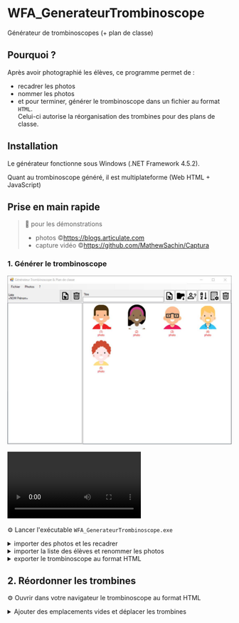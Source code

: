 # WFA_GenerateurTrombinoscope
Générateur de trombinoscopes (+ plan de classe)

## Pourquoi ?
Après avoir photographié les élèves, ce programme permet de :
- recadrer les photos
- nommer les photos
- et pour terminer, générer le trombinoscope dans un fichier au format `HTML`.  
  Celui-ci autorise la réorganisation des trombines pour des plans de classe.

## Installation
Le générateur fonctionne sous Windows (.NET Framework 4.5.2).

Quant au trombinoscope généré, il est multiplateforme (Web HTML + JavaScript)

## Prise en main rapide

> 🙏 pour les démonstrations
> - photos ©<a href="https://blogs.articulate.com/les-essentiels-du-elearning/lot-de-personnages-flat-design-gratuit/">https://blogs.articulate.com</a></li>
> - capture vidéo ©<a href="https://github.com/MathewSachin/Captura">https://github.com/MathewSachin/Captura</a></li>

### 1. Générer le trombinoscope

![Demo Vidéo 1](https://github.com/PCo74/WFA_GenerateurTrombinoscope/blob/master/demo-videos/1_ecran-final.jpg)

![Démo1](https://github.com/PCo74/WFA_GenerateurTrombinoscope/blob/master/demo-videos/1_import-photos-et-recadrage.mp4)


<p>⚙ Lancer l'exécutable <code>WFA_GenerateurTrombinoscope.exe</code></p>
<details>
<summary>importer des photos et les recadrer</summary>
[![Demo CountPages alpha](https://github.com/PCo74/WFA_GenerateurTrombinoscope/blob/master/demo-videos/1_ecran-final.jpg)](https://github.com/PCo74/WFA_GenerateurTrombinoscope/blob/master/demo-videos/1_import-photos-et-recadrage.mp4)

demo-videos/1_import-photos-et-recadrage.mp4

<p> <video poster="demo-videos/1_ecran-final.jpg" alt="cliquer pour lancer la vidéo"
  controls="controls" src="demo-videos/1_import-photos-et-recadrage.mp4"></video>
</p>
</details>
<details>
<summary>importer la liste des élèves et renommer les photos</summary>
<p> <video poster="demo-videos/2_ecran-final.jpg" alt="cliquer pour lancer la vidéo"
  controls="controls" src="demo-videos/2_import-liste-et-nommage.mp4"></video>
</p>
</details>
<details>
<summary>exporter le trombinoscope au format HTML</summary>
<p> <video poster="demo-videos/3_ecran-final.jpg" alt="cliquer pour lancer la vidéo"
  controls="controls" src="demo-videos/3_export-trombi-html.mp4"></video>
</p>
</details>
<h2>2. Réordonner les trombines</h2>
<p>⚙ Ouvrir dans votre navigateur le trombinoscope au format HTML</p>
<details>
<summary>Ajouter des emplacements vides et déplacer les trombines</summary>
<p> <video poster="demo-videos/4_ecran-final.jpg" alt="cliquer pour lancer la vidéo"
  controls="controls" src="demo-videos/4_plan-classe-html.mp4"></video>
</p>
</details>
